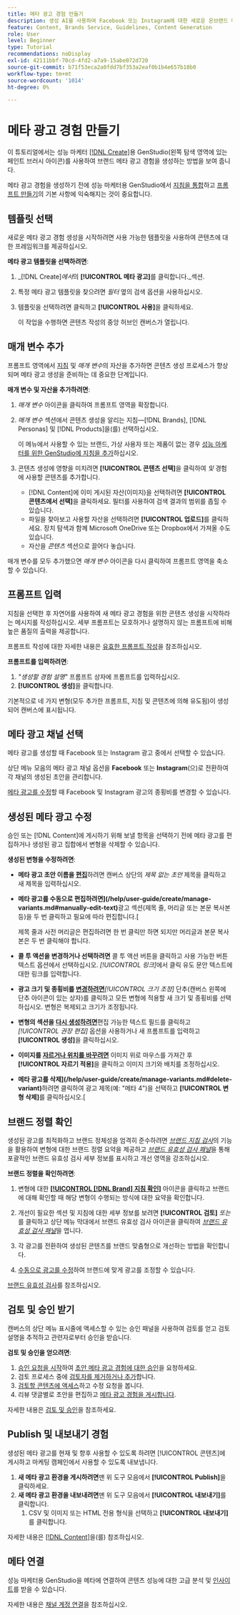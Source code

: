 ```yaml
---
title: 메타 광고 경험 만들기
description: 생성 AI를 사용하여 Facebook 또는 Instagram에 대한 새로운 온브랜드 메타 광고 경험을 생성하는 방법에 대해 알아봅니다.
feature: Content, Brands Service, Guidelines, Content Generation
role: User
level: Beginner
type: Tutorial
recommendations: noDisplay
exl-id: 42111bbf-70cd-4fd2-a7a9-15abe072d720
source-git-commit: b71f53eca2a0fdd7bf353a2eaf0b1b4e657b18b0
workflow-type: tm+mt
source-wordcount: '1014'
ht-degree: 0%

---
```


# 메타 광고 경험 만들기

이 튜토리얼에서는 성능 마케터 [[!DNL Create]](/help/user-guide/create/overview.md)용 GenStudio(왼쪽 탐색 영역에 있는 페인트 브러시 아이콘)를 사용하여 브랜드 메타 광고 경험을 생성하는 방법을 보여 줍니다.

메타 광고 경험을 생성하기 전에 성능 마케터용 GenStudio에서 [지침을 통합](/help/user-guide/guidelines/add-guidelines.md)하고 [프롬프트 만들기](/help/user-guide/effective-prompts.md)의 기본 사항에 익숙해지는 것이 중요합니다.

## 템플릿 선택

새로운 메타 광고 경험 생성을 시작하려면 사용 가능한 템플릿을 사용하여 콘텐츠에 대한 프레임워크를 제공하십시오.

**메타 광고 템플릿을 선택하려면**:

1. _[!DNL Create]_에서_&#x200B;의 **[!UICONTROL 메타 광고]**&#x200B;를 클릭합니다._섹션.
1. 특정 메타 광고 템플릿을 찾으려면 _필터_ 옆의 검색 옵션을 사용하십시오.
1. 템플릿을 선택하려면 클릭하고 **[!UICONTROL 사용]**&#x200B;을 클릭하세요.

   이 작업을 수행하면 콘텐츠 작성의 중앙 허브인 캔버스가 열립니다.

## 매개 변수 추가

프롬프트 영역에서 [지침](/help/user-guide/guidelines/overview.md) 및 _매개 변수_&#x200B;의 자산을 추가하면 콘텐츠 생성 프로세스가 향상되며 메타 광고 생성을 준비하는 데 중요한 단계입니다.

**매개 변수 및 자산을 추가하려면**:

1. _매개 변수_ 아이콘을 클릭하여 프롬프트 영역을 확장합니다.
1. _매개 변수_ 섹션에서 콘텐츠 생성을 알리는 지침—[!DNL Brands], [!DNL Personas] 및 [!DNL Products]을(를) 선택하십시오.

   이 메뉴에서 사용할 수 있는 브랜드, 가상 사용자 또는 제품이 없는 경우 [성능 마케터를 위한 GenStudio에 지침을 추가](/help/user-guide/guidelines/add-guidelines.md)하십시오.

1. 콘텐츠 생성에 영향을 미치려면 **[!UICONTROL 콘텐츠 선택]**&#x200B;을 클릭하여 *및* 경험에 사용할 콘텐츠를 추가합니다.
   * [!DNL Content]에 이미 게시된 자산(이미지)을 선택하려면 **[!UICONTROL 콘텐츠에서 선택]**&#x200B;을 클릭하세요. 필터를 사용하여 검색 결과의 범위를 좁힐 수 있습니다.
   * 파일을 찾아보고 사용할 자산을 선택하려면 **[!UICONTROL 업로드]**&#x200B;를 클릭하세요. 장치 탐색과 함께 Microsoft OneDrive 또는 Dropbox에서 가져올 수도 있습니다.
   * 자산을 _콘텐츠_ 섹션으로 끌어다 놓습니다.

매개 변수를 모두 추가했으면 _매개 변수_ 아이콘을 다시 클릭하여 프롬프트 영역을 축소할 수 있습니다.

## 프롬프트 입력

지침을 선택한 후 자연어를 사용하여 새 메타 광고 경험을 위한 콘텐츠 생성을 시작하라는 메시지를 작성하십시오. 세부 프롬프트는 모호하거나 설명하지 않는 프롬프트에 비해 높은 품질의 출력을 제공합니다.

프롬프트 작성에 대한 자세한 내용은 [유효한 프롬프트 작성](/help/user-guide/effective-prompts.md)을 참조하십시오.

**프롬프트를 입력하려면**:

1. _&quot;생성할 경험 설명&quot;_ 프롬프트 상자에 프롬프트를 입력하십시오.
1. **[!UICONTROL 생성]**&#x200B;을 클릭합니다.

기본적으로 네 가지 변형(모두 추가한 프롬프트, 지침 및 콘텐츠에 의해 유도됨)이 생성되어 캔버스에 표시됩니다.

## 메타 광고 채널 선택

메타 광고를 생성할 때 Facebook 또는 Instagram 광고 중에서 선택할 수 있습니다.

상단 메뉴 모음의 메타 광고 채널 옵션을 **Facebook** 또는 **Instagram**(으)로 전환하여 각 채널의 생성된 초안을 관리합니다.

[메타 광고를 수정](#revise-generated-meta-ads)할 때 Facebook 및 Instagram 광고의 종횡비를 변경할 수 있습니다.

## 생성된 메타 광고 수정

승인 또는 [!DNL Content]에 게시하기 위해 보낼 항목을 선택하기 전에 메타 광고를 편집하거나 생성된 광고 집합에서 변형을 삭제할 수 있습니다.

**생성된 변형을 수정하려면**:

* **메타 광고 초안 이름을 [편집](/help/user-guide/create/manage-variants.md#change-draft-name)**&#x200B;하려면 캔버스 상단의 _제목 없는 초안_ 제목을 클릭하고 새 제목을 입력하십시오.
* **메타 광고를 수동으로 편집하려면](/help/user-guide/create/manage-variants.md#manually-edit-text)**&#x200B;광고 섹션(제목 줄, 머리글 또는 본문 복사본 등)을 두 번 클릭하고 필요에 따라 편집합니다.[

  제목 줄과 사전 머리글은 편집하려면 한 번 클릭만 하면 되지만 머리글과 본문 복사본은 두 번 클릭해야 합니다.

* **콜 투 액션을 변경하거나 선택하려면** 콜 투 액션 버튼을 클릭하고 사용 가능한 버튼 텍스트 옵션에서 선택하십시오. _[!UICONTROL 링크]_&#x200B;에서 클릭 유도 문안 텍스트에 대한 링크를 입력합니다.
* **광고 크기 및 종횡비를 [변경하려면](/help/user-guide/create/manage-variants.md#change-aspect-ratio)**_[!UICONTROL 크기 조정]_ 단추(캔버스 왼쪽에 단추 아이콘이 있는 상자)를 클릭하고 모든 변형에 적용할 새 크기 및 종횡비를 선택하십시오. 변형은 복제되고 크기가 조정됩니다.
* **변형의 섹션을 [다시 생성하려면](/help/user-guide/create/manage-variants.md#re-generate-sections)**&#x200B;편집 가능한 텍스트 필드를 클릭하고 _[!UICONTROL 권장 편집]_ 옵션을 사용하거나 새 프롬프트를 입력하고 **[!UICONTROL 생성]**&#x200B;을 클릭하십시오.
* **이미지를 [자르거나 위치를 바꾸려면](/help/user-guide/create/manage-variants.md#crop-assets)** 이미지 위로 마우스를 가져간 후 **[!UICONTROL 자르기 적용]**&#x200B;을 클릭하고 이미지 크기와 배치를 조정하십시오.
* **메타 광고를 삭제](/help/user-guide/create/manage-variants.md#delete-variant)**&#x200B;하려면 클릭하여 광고 제목(예: &quot;메타 4&quot;)을 선택하고 **[!UICONTROL 변형 삭제]**&#x200B;를 클릭하십시오.[

## 브랜드 정렬 확인

생성된 광고를 최적화하고 브랜드 정체성을 엄격히 준수하려면 [_브랜드 지침 검사_](/help/user-guide/guidelines/brand-validation.md#brand-guidelines-check)&#x200B;의 기능을 활용하여 변형에 대한 브랜드 정렬 요약을 제공하고 [_브랜드 유효성 검사 패널_](/help/user-guide/guidelines/brand-validation.md#brand-validation-panel)&#x200B;을 통해 포괄적인 브랜드 유효성 검사 세부 정보를 표시하고 개선 영역을 강조하십시오.

**브랜드 정렬을 확인하려면**:

1. 변형에 대한 [**[!UICONTROL [!DNL Brand] 지침 확인]**](/help/user-guide/guidelines/brand-validation.md#brand-guidelines-check) 아이콘을 클릭하고 브랜드에 대해 확인할 때 해당 변형이 수행되는 방식에 대한 요약을 확인합니다.
1. 개선이 필요한 섹션 및 지침에 대한 세부 정보를 보려면 **[!UICONTROL 검토]** _또는_&#x200B;를 클릭하고 상단 메뉴 막대에서 브랜드 유효성 검사 아이콘을 클릭하여 [_브랜드 유효성 검사 패널_](/help/user-guide/guidelines/brand-validation.md#brand-validation-panel)&#x200B;을 엽니다.

1. 각 광고를 전환하여 생성된 콘텐츠를 브랜드 맞춤형으로 개선하는 방법을 확인합니다.
1. [수동으로 광고를 수정](#revise-generated-meta-ads)하여 브랜드에 맞게 광고를 조정할 수 있습니다.

[브랜드 유효성 검사](/help/user-guide/guidelines/brand-validation.md)를 참조하십시오.

## 검토 및 승인 받기

캔버스의 상단 메뉴 표시줄에 액세스할 수 있는 승인 패널을 사용하여 검토를 얻고 검토 설명을 추적하고 관련자로부터 승인을 받습니다.

**검토 및 승인을 얻으려면**:

1. [승인 요청을 시작](/help/user-guide/approvals/request-review.md)하여 [초안 메타 광고 경험에 대한 승인](/help/user-guide/approvals/approve-content.md)을 요청하세요.
1. 검토 프로세스 중에 [검토자를 제거하거나 추가](/help/user-guide/approvals/review-and-edit.md#manage-approvals)합니다.
1. [검토할 콘텐츠에 액세스](/help/user-guide/approvals/review-and-edit.md#access-content-for-review)하고 수정 요청을 봅니다.
1. 리뷰 댓글별로 초안을 편집하고 [메타 광고 경험을 게시합니다](#publish-and-export-experience).

자세한 내용은 [검토 및 승인](/help/user-guide/approvals/overview.md)을 참조하세요.

## Publish 및 내보내기 경험

생성된 메타 광고를 현재 및 향후 사용할 수 있도록 하려면 [!UICONTROL 콘텐츠]에 게시하고 마케팅 캠페인에서 사용할 수 있도록 내보냅니다.

1. **새 메타 광고 환경을 게시하려면**&#x200B;맨 위 도구 모음에서 **[!UICONTROL Publish]**&#x200B;을 클릭하세요.
1. **새 메타 광고 환경을 내보내려면**&#x200B;맨 위 도구 모음에서 **[!UICONTROL 내보내기]**&#x200B;를 클릭합니다.
   1. CSV 및 이미지 또는 HTML 전용 형식을 선택하고 **[!UICONTROL 내보내기]**&#x200B;를 클릭합니다.

자세한 내용은 [[!DNL Content]](/help/user-guide/content/overview.md#search-and-find-approved-content)을(를) 참조하십시오.

## 메타 연결

성능 마케터용 GenStudio을 메타에 연결하여 콘텐츠 성능에 대한 고급 분석 및 [인사이트](/help/user-guide/insights/overview.md)를 받을 수 있습니다.

자세한 내용은 [채널 계정 연결](/help/user-guide/insights/connect-channel.md)을 참조하십시오.
